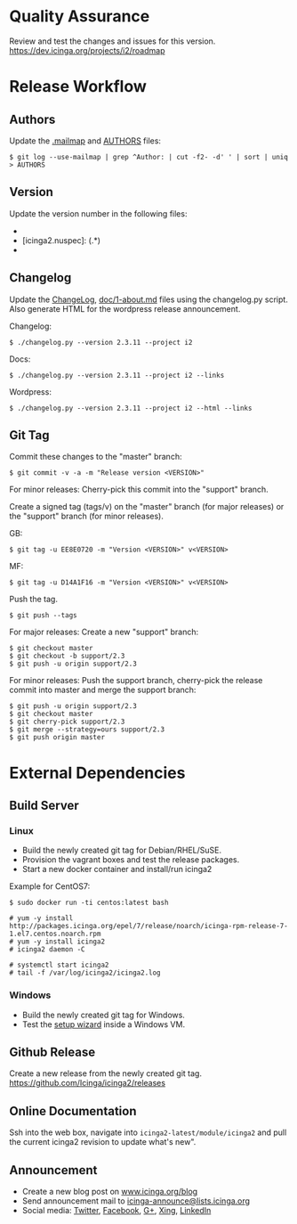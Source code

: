 # Quality Assurance

Review and test the changes and issues for this version.
https://dev.icinga.org/projects/i2/roadmap

# Release Workflow

## Authors

Update the [.mailmap](.mailmap) and [AUTHORS](AUTHORS) files:

    $ git log --use-mailmap | grep ^Author: | cut -f2- -d' ' | sort | uniq > AUTHORS

## Version

Update the version number in the following files:

* [icinga2.spec]: Version: (.*)
* [icinga2.nuspec]: <version>(.*)</version>
* [tools/chocolateyInstall.ps1]: Icinga2-v(.*).exe

## Changelog

Update the [ChangeLog](ChangeLog), [doc/1-about.md](doc/1-about.md) files using
the changelog.py script. Also generate HTML for the wordpress release announcement.

Changelog:

    $ ./changelog.py --version 2.3.11 --project i2

Docs:

    $ ./changelog.py --version 2.3.11 --project i2 --links

Wordpress:

    $ ./changelog.py --version 2.3.11 --project i2 --html --links

## Git Tag

Commit these changes to the "master" branch:

    $ git commit -v -a -m "Release version <VERSION>"

For minor releases: Cherry-pick this commit into the "support" branch.

Create a signed tag (tags/v<VERSION>) on the "master" branch (for major
releases) or the "support" branch (for minor releases).

GB:

    $ git tag -u EE8E0720 -m "Version <VERSION>" v<VERSION>

MF:

    $ git tag -u D14A1F16 -m "Version <VERSION>" v<VERSION>

Push the tag.

    $ git push --tags

For major releases: Create a new "support" branch:

    $ git checkout master
    $ git checkout -b support/2.3
    $ git push -u origin support/2.3

For minor releases: Push the support branch, cherry-pick the release commit
into master and merge the support branch:

    $ git push -u origin support/2.3
    $ git checkout master
    $ git cherry-pick support/2.3
    $ git merge --strategy=ours support/2.3
    $ git push origin master

# External Dependencies

## Build Server

### Linux

* Build the newly created git tag for Debian/RHEL/SuSE.
* Provision the vagrant boxes and test the release packages.
* Start a new docker container and install/run icinga2

Example for CentOS7:

    $ sudo docker run -ti centos:latest bash

    # yum -y install http://packages.icinga.org/epel/7/release/noarch/icinga-rpm-release-7-1.el7.centos.noarch.rpm
    # yum -y install icinga2
    # icinga2 daemon -C

    # systemctl start icinga2
    # tail -f /var/log/icinga2/icinga2.log

### Windows

* Build the newly created git tag for Windows.
* Test the [setup wizard](http://packages.icinga.org/windows/) inside a Windows VM.

## Github Release

Create a new release from the newly created git tag.
https://github.com/Icinga/icinga2/releases

## Online Documentation

Ssh into the web box, navigate into `icinga2-latest/module/icinga2`
and pull the current icinga2 revision to update what's new".

## Announcement

* Create a new blog post on www.icinga.org/blog
* Send announcement mail to icinga-announce@lists.icinga.org
* Social media: [Twitter](https://twitter.com/icinga), [Facebook](https://www.facebook.com/icinga), [G+](http://plus.google.com/+icinga), [Xing](https://www.xing.com/communities/groups/icinga-da4b-1060043), [LinkedIn](https://www.linkedin.com/groups/Icinga-1921830/about)
